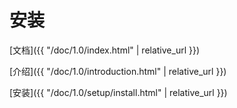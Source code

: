 # 安装

[文档]({{ "/doc/1.0/index.html" | relative_url }})

[介绍]({{ "/doc/1.0/introduction.html" | relative_url }})

[安装]({{ "/doc/1.0/setup/install.html" | relative_url }})